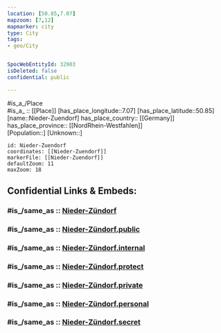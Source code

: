 ```yaml
---
location: [50.85,7.07] 
mapzoom: [7,12] 
mapmarker: city 
type: City
tags:
- geo/City


SpocWebEntityId: 32903
isDeleted: false
confidential: public

---
```

#is_a_/Place  
#is_a_ :: [[Place]] 
[has_place_longitude::7.07] 
[has_place_latitude::50.85] 
[name::Nieder-Zuendorf] 
has_place_country:: [[Germany]]  
has_place_province:: [[NordRhein-Westfahlen]]  
[Population::] 
[Unknown::] 


```leaflet
id: Nieder-Zuendorf
coordinates: [[Nieder-Zuendorf]] 
markerFile: [[Nieder-Zuendorf]] 
defaultZoom: 11 
maxZoom: 18
```


## Confidential Links & Embeds: 

### #is_/same_as :: [Nieder-Zündorf](/_Standards/Earth/Continent/Europe/Europe~Central/Germany/Germany~West/Nordrhein-Westfalen/counties~NW/Köln/Nieder-Zündorf.md) 

### #is_/same_as :: [Nieder-Zündorf.public](/_public/Earth/Continent/Europe/Europe~Central/Germany/Germany~West/Nordrhein-Westfalen/counties~NW/Köln/Nieder-Zündorf.public.md) 

### #is_/same_as :: [Nieder-Zündorf.internal](/_internal/Earth/Continent/Europe/Europe~Central/Germany/Germany~West/Nordrhein-Westfalen/counties~NW/Köln/Nieder-Zündorf.internal.md) 

### #is_/same_as :: [Nieder-Zündorf.protect](/_protect/Earth/Continent/Europe/Europe~Central/Germany/Germany~West/Nordrhein-Westfalen/counties~NW/Köln/Nieder-Zündorf.protect.md) 

### #is_/same_as :: [Nieder-Zündorf.private](/_private/Earth/Continent/Europe/Europe~Central/Germany/Germany~West/Nordrhein-Westfalen/counties~NW/Köln/Nieder-Zündorf.private.md) 

### #is_/same_as :: [Nieder-Zündorf.personal](/_personal/Earth/Continent/Europe/Europe~Central/Germany/Germany~West/Nordrhein-Westfalen/counties~NW/Köln/Nieder-Zündorf.personal.md) 

### #is_/same_as :: [Nieder-Zündorf.secret](/_secret/Earth/Continent/Europe/Europe~Central/Germany/Germany~West/Nordrhein-Westfalen/counties~NW/Köln/Nieder-Zündorf.secret.md)

